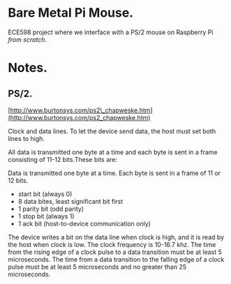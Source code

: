 # Bare Metal Pi Mouse.

ECE598 project where we interface with a PS/2 mouse on Raspberry Pi _from scratch_.

# Notes.

## PS/2.

[http://www.burtonsys.com/ps2\_chapweske.htm](http://www.burtonsys.com/ps2_chapweske.htm)

Clock and data lines. To let the device send data, the host must set both lines to high.

All data is transmitted one byte at a time and each byte is sent in a frame consisting of 11-12 bits.These bits are:

Data is transmitted one byte at a time. Each byte is sent in a frame of 11 or 12 bits.

  * start bit (always 0)
  * 8 data bites, least significant bit first
  * 1 parity bit (odd parity)
  * 1 stop bit (always 1)
  * 1 ack bit (host-to-device communication only)

The device writes a bit on the data line when clock is high, and it is read by the host when clock is low. The clock frequency is 10-16.7 khz. The time from the rising edge of a clock pulse to a data transition must be at least 5 microseconds. The time from a data transition to the falling edge of a clock pulse must be at least 5 microseconds and no greater than 25 microseconds.
